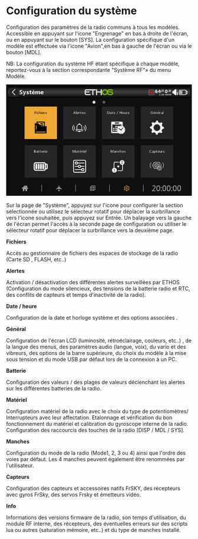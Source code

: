 # Configuration du système

Configuration des paramètres de la radio communs à tous les modèles. Accessible en appuyant sur l'icone "Engrenage" en bas à droite de l'écran, ou en appuyant sur le bouton \[SYS]. La configuration spécifique d'un modèle est effectuée via l'icone "Avion",en bas à gauche de l'écran ou via le bouton \[MDL].

NB: La configuration du système HF étant spécifique à chaque modèle, reportez-vous à la section correspondante "Système RF"» du menu Modèle.

![Menu système](../assets/system-icon-filemanager.png)

Sur la page de "Système", appuyez sur l'icone pour configurer la section sélectionnée ou utilisez le sélecteur rotatif pour déplacer la surbrillance vers l'icone souhaitée, puis appuyez sur Entrée. Un balayage vers la gauche de l'écran permet l'accès à la seconde page de configuration ou utiliser le sélecteur rotatif pour déplacer la surbrillance vers la deuxième page.

**Fichiers**

Accès au gestionnaire de fichiers des espaces de stockage de la radio (Carte SD , FLASH, etc..)

**Alertes**

Activation / désactivation des différentes alertes surveillées par ETHOS (Configuration du mode silencieux, des tensions de la batterie radio et RTC, des conflits de capteurs et temps d'inactivité de la radio).

**Date / heure**

Configuration de la date et horloge système et des options associées .

**Général**

Configuration de l'écran LCD (luminosité, rétroéclairage, couleurs, etc..) , de la langue des menus, des paramètres audio (langue, voix), du vario et des vibreurs, des options de la barre supérieure, du choix du modèle à la mise sous tension et du mode USB par défaut lors de la connexion à un PC.

**Batterie**

Configuration des valeurs / des plages de valeurs déclenchant les alertes sur les différentes batteries de la radio.

**Matériel**

Configuration matériel de la radio avec le choix du type de potentiomètres/ Interrupteurs avec leur affectation.
Etalonnage et vérification du bon fonctionnement du matériel et calibration du gyroscope interne de la radio.
Configuration des raccourcis des touches de la radio [DISP / MDL / SYS].

**Manches**

Configuration du mode de la radio (Mode1, 2, 3 ou 4) ainsi que l'ordre des voies par défaut. Les 4 manches peuvent également être renommées par l'utilisateur.

**Capteurs**

Configuration des capteurs et accessoires natifs FrSKY, des récepteurs avec gyros FrSky, des servos Frsky et émetteurs vidéo.

**Info**

Informations des versions firmware de la radio, son temps d'utilisation, du module RF interne, des récepteurs, des éventuelles erreurs sur des scripts lua ou autres (saturation mémoire, etc..) et du type de manches installé.
